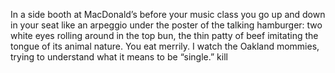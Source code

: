 In a side booth at MacDonald’s before your music class
you go up and down in your seat like an arpeggio
under the poster of the talking hamburger:
two white eyes rolling around in the top bun, the thin
patty of beef imitating the tongue of its animal nature.
You eat merrily. I watch the Oakland mommies,
trying to understand what it means to be “single.”
kill
